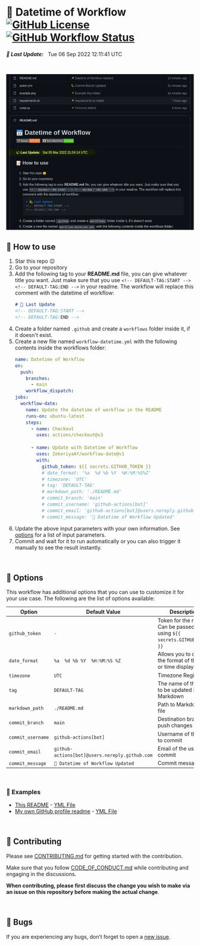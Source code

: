 # 📆 Datetime of Workflow <br> [![GitHub License](https://img.shields.io/github/license/ZekeriyaAY/workflow-datetime?logo=GNU)](/LICENSE) [![GitHub Workflow Status](https://img.shields.io/github/workflow/status/ZekeriyaAY/workflow-datetime/Datetime%20of%20Workflow?label=Test%20Workflow&logo=GitHub)](https://github.com/ZekeriyaAY/workflow-datetime/actions?query=workflow%3A%22Datetime+of+Workflow%22)

***💫 Last Update:*** &nbsp; <!-- DEFAULT-TAG:START -->
Tue  06 Sep 2022  12:11:41 UTC
<!-- DEFAULT-TAG:END -->

<br>

![preview](/example.png)


## 📝 How to use
1. Star this repo 😉 
1. Go to your repository
1. Add the following tag to your **README.md** file, you can give whatever title you want. Just make sure that you use `<!-- DEFAULT-TAG:START --> <!-- DEFAULT-TAG:END -->` in your readme. The workflow will replace this comment with the datetime of workflow: 
    ```markdown
    # 💫 Last Update
    <!-- DEFAULT-TAG:START -->
    <!-- DEFAULT-TAG:END -->
    ```
1. Create a folder named `.github` and create a `workflows` folder inside it, if it doesn't exist.
1. Create a new file named `workflow-datetime.yml` with the following contents inside the workflows folder:
    ```yaml
    name: Datetime of Workflow
    on:
      push:
        branches:
          - main
        workflow_dispatch:
    jobs:
      workflow-date:
        name: Update the datetime of workflow in the README
        runs-on: ubuntu-latest
        steps:
          - name: Checkout
            uses: actions/checkout@v3

          - name: Update with Datetime of Workflow
            uses: ZekeriyaAY/workflow-date@v1
            with:
              github_token: ${{ secrets.GITHUB_TOKEN }}
              # date_format: '%a  %d %b %Y  %H:%M:%S%Z'
              # timezone: 'UTC'
              # tag: 'DEFAULT-TAG'
              # markdown_path: './README.md'
              # commit_branch: 'main'
              # commit_username: 'github-actions[bot]'
              # commit_email: 'github-actions[bot]@users.noreply.github.com'
              # commit_message: '🚀 Datetime of Workflow Updated'
    ```
1. Update the above input parameters with your own information. See [options](#options) for a list of input parameters.
1. Commit and wait for it to run automatically or you can also trigger it manually to see the result instantly.

<br>

## 🔧 Options
This workflow has additional options that you can use to customize it for your use case. The following are the list of options available:

| Option | Default Value | Description | Required |
|--------|--------|--------|--------|
| `github_token` | `-` | Token for the repo. Can be passed in using `${{ secrets.GITHUB_TOKEN }}` | Yes |
| `date_format` | `%a  %d %b %Y  %H:%M:%S %Z` | Allows you to change the format of the date or time displayed | No  |
| `timezone` | `UTC` | Timezone Region | No |
| `tag` | `DEFAULT-TAG` | The name of the tag to be updated in the Markdown | No |
| `markdown_path` | `./README.md` | Path to Markdown file | No | 
| `commit_branch` | `main` | Destination branch to push changes | No |
| `commit_username` | `github-actions[bot]` | Username of the user to commit | No  |
| `commit_email` | `github-actions[bot]@users.noreply.github.com` | Email of the user to commit | No |
| `commit_message` | `🚀 Datetime of Workflow Updated` | Commit message | No |

<br>

### 🚀 Examples 
* [This README](https://github.com/ZekeriyaAY/workflow-datetime/blob/main/README.md) - [YML File](https://github.com/ZekeriyaAY/workflow-datetime/blob/main/.github/workflows/example-workflow-datetime.yml)
* [My own GitHub profile readme](https://github.com/ZekeriyaAY) - [YML File](https://github.com/ZekeriyaAY/ZekeriyaAY/blob/main/.github/workflows/workflow-datetime.yml)

<br>

## 🚧 Contributing
Please see [CONTRIBUTING.md](/CONTRIBUTING.md) for getting started with the contribution. 

Make sure that you follow [CODE_OF_CONDUCT.md](/CODE_OF_CONDUCT.md) while contributing and engaging in the discussions. 

**When contributing, please first discuss the change you wish to make via an issue on this repository before making the actual change**.

<br>

## 🐛 Bugs
If you are experiencing any bugs, don’t forget to open a [new issue](https://github.com/ZekeriyaAY/workflow-datetime/issues/new/choose).
